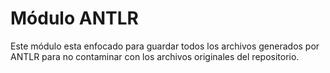 # Módulo ANTLR

Este módulo esta enfocado para guardar todos los archivos generados por ANTLR para no contaminar con los archivos originales del repositorio.
